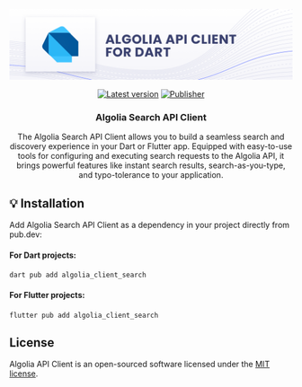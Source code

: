 <!-- centered logo -->
<p align="center">
  <a href="https://www.algolia.com">
    <img alt="Algolia for Dart" src="https://raw.githubusercontent.com/algolia/algoliasearch-client-common/master/banners/dart.png" >
  </a>
</p>

<!-- centered badges -->
<p align="center">
  <a href="https://pub.dartlang.org/packages/algolia_client_search"><img src="https://img.shields.io/pub/v/algolia_client_search.svg" alt="Latest version"></a>
  <a href="https://pub.dev/packages/algolia_client_search/publisher"><img src="https://img.shields.io/pub/publisher/algolia_client_search.svg" alt="Publisher"></a>
</p>

<h3 align="center">
  <strong>Algolia Search API Client</strong>
</h3>

<p align="center">
  The Algolia Search API Client allows you to build a seamless search and discovery experience in your Dart or Flutter app. Equipped with easy-to-use tools for configuring and executing search requests to the Algolia API, it brings powerful features like instant search results, search-as-you-type, and typo-tolerance to your application.
</p>

## 💡 Installation

Add Algolia Search API Client as a dependency in your project directly from pub.dev:

#### For Dart projects:

```shell
dart pub add algolia_client_search
```

#### For Flutter projects:

```shell
flutter pub add algolia_client_search
```

## License

Algolia API Client is an open-sourced software licensed under the [MIT license](LICENSE).
